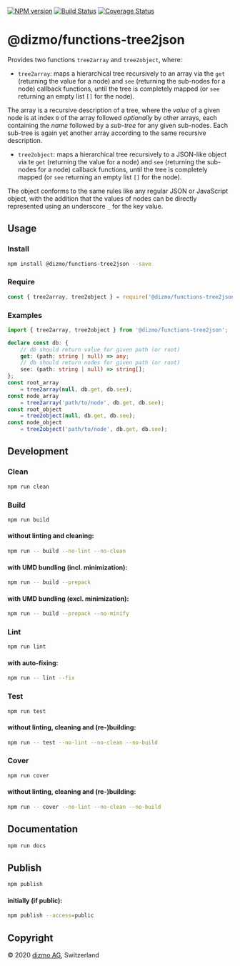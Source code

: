 [![NPM version](https://badge.fury.io/js/%40dizmo%2Ffunctions-tree2json.svg)](https://npmjs.org/package/@dizmo/functions-tree2json)
[![Build Status](https://travis-ci.com/dizmo/functions-tree2json.svg?branch=master)](https://travis-ci.com/dizmo/functions-tree2json)
[![Coverage Status](https://coveralls.io/repos/github/dizmo/functions-tree2json/badge.svg?branch=master)](https://coveralls.io/github/dizmo/functions-tree2json?branch=master)

# @dizmo/functions-tree2json

Provides two functions `tree2array` and `tree2object`, where:

* `tree2array`: maps a hierarchical tree recursively to an array via the `get` (returning the value for a node) and `see` (returning the sub-nodes for a node) callback functions, until the tree is completely mapped (or `see` returning an empty list `[]` for the node).

The array is a recursive description of a tree, where the *value* of a given node is at index `0` of the array followed *optionally* by other arrays, each containing the *name* followed by a *sub-tree* for any given sub-nodes. Each sub-tree is again yet another array according to the same recursive description.

* `tree2object`: maps a hierarchical tree recursively to a JSON-like object via te `get` (returning the value for a node) and `see` (returning the sub-nodes for a node) callback functions, until the tree is completely mapped (or `see` returning an empty list `[]` for the node).

The object conforms to the same rules like any regular JSON or JavaScript object, with the addition that the values of nodes can be directly represented using an underscore `_` for the key value.

## Usage

### Install

```sh
npm install @dizmo/functions-tree2json --save
```

### Require

```javascript
const { tree2array, tree2object } = require('@dizmo/functions-tree2json');
```

### Examples

```typescript
import { tree2array, tree2object } from '@dizmo/functions-tree2json';
```

```typescript
declare const db: {
    // db should return value for given path (or root)
    get: (path: string | null) => any;
    // db should return nodes for given path (or root)
    see: (path: string | null) => string[];
};
const root_array
    = tree2array(null, db.get, db.see);
const node_array
    = tree2array('path/to/node', db.get, db.see);
const root_object
    = tree2object(null, db.get, db.see);
const node_object
    = tree2object('path/to/node', db.get, db.see);
```

## Development

### Clean

```sh
npm run clean
```

### Build

```sh
npm run build
```

#### without linting and cleaning:

```sh
npm run -- build --no-lint --no-clean
```

#### with UMD bundling (incl. minimization):

```sh
npm run -- build --prepack
```

#### with UMD bundling (excl. minimization):

```sh
npm run -- build --prepack --no-minify
```

### Lint

```sh
npm run lint
```

#### with auto-fixing:

```sh
npm run -- lint --fix
```

### Test

```sh
npm run test
```

#### without linting, cleaning and (re-)building:

```sh
npm run -- test --no-lint --no-clean --no-build
```

### Cover

```sh
npm run cover
```

#### without linting, cleaning and (re-)building:

```sh
npm run -- cover --no-lint --no-clean --no-build
```

## Documentation

```sh
npm run docs
```

## Publish

```sh
npm publish
```

#### initially (if public):

```sh
npm publish --access=public
```

## Copyright

 © 2020 [dizmo AG](http://dizmo.com/), Switzerland
